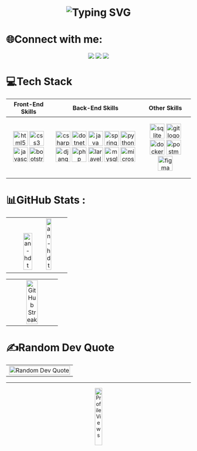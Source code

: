 <h1 align="center" title="Hi, I'm Huynh Duong Thai An">
    <img src="https://readme-typing-svg.herokuapp.com?font=Fira+Code&size=28&pause=1000&color=FFFFFF&center=true&width=600&lines=Hi+%F0%9F%91%8B%2C+I'm+Huynh+Duong+Thai+An"
        alt="Typing SVG" />
</h1>

# 🌐Connect with me:
<p align="center">
    <a href="mailto:thaian111203@gmail.com" alt="Email" title="Email" style="text-decoration: none ">
        <img src="https://img.icons8.com/fluent/48/000000/mail.png" />
    </a>
    <a href="https://www.facebook.com/thai.an.754703" alt="Facebook" title="Facebook"
        style="text-decoration: none ">
        <img src="https://img.icons8.com/fluent/48/000000/facebook-new.png" />
    </a>
    <a href="https://www.linkedin.com/in/anthai1112" alt="LinkedIn" title="LinkedIn"
        style="text-decoration: none ">
        <img src="https://img.icons8.com/fluent/48/000000/linkedin.png" />
    </a>
</p>

# 💻Tech Stack
<div align="center">
    <table style="width:100%;">
        <thead>
            <tr>
                <th title="Front-End Skills">Front-End Skills</th>
                <th title="Back-End Skills">Back-End Skills</th>
                <th title="Other Skills">Other Skills</th>
            </tr>
        </thead>
        <tbody>
            <tr>
                <td>
                    <p align="center">
                        <img src="https://cdn.jsdelivr.net/gh/devicons/devicon/icons/html5/html5-original.svg"
                            height="40" alt="html5 logo" title="HTML5" />
                        <img src="https://cdn.jsdelivr.net/gh/devicons/devicon/icons/css3/css3-original.svg" height="40"
                            alt="css3 logo" title="CSS3" />
                        <img src="https://cdn.jsdelivr.net/gh/devicons/devicon/icons/javascript/javascript-original.svg"
                            height="40" alt="javascript logo" title="JavaScript" />
                        <img src="https://cdn.jsdelivr.net/gh/devicons/devicon/icons/bootstrap/bootstrap-original.svg"
                            height="40" alt="bootstrap logo" title="Bootstrap" />
                    </p>
                </td>
                <td>
                    <p align="center">
                        <img src="https://cdn.jsdelivr.net/gh/devicons/devicon/icons/csharp/csharp-original.svg"
                            height="40" alt="csharp logo" title="C#" />
                        <img src="https://cdn.jsdelivr.net/gh/devicons/devicon/icons/dotnetcore/dotnetcore-original.svg"
                            height="40" alt="dotnetcore logo" title=".NET Core" />
                        <img src="https://cdn.jsdelivr.net/gh/devicons/devicon/icons/java/java-original.svg" height="40"
                            alt="java logo" title="Java" />
                        <img src="https://cdn.jsdelivr.net/gh/devicons/devicon/icons/spring/spring-original.svg"
                            height="40" alt="spring logo" title="Spring" />
                        <img src="https://cdn.jsdelivr.net/gh/devicons/devicon/icons/python/python-original.svg"
                            height="40" alt="python logo" title="Python" />
                        <img src="https://cdn.jsdelivr.net/gh/devicons/devicon/icons/django/django-plain.svg"
                            height="40" alt="django logo" title="Django" />
                        <img src="https://cdn.jsdelivr.net/gh/devicons/devicon/icons/php/php-original.svg" height="40"
                            alt="php logo" title="PHP" />
                        <img src="https://cdn.jsdelivr.net/gh/devicons/devicon/icons/laravel/laravel-original.svg"
                            height="40" alt="laravel logo" title="Laravel" />
                        <img src="https://cdn.jsdelivr.net/gh/devicons/devicon/icons/mysql/mysql-original.svg"
                            height="40" alt="mysql logo" title="MySQL" />
                        <img src="https://cdn.jsdelivr.net/gh/devicons/devicon/icons/microsoftsqlserver/microsoftsqlserver-plain.svg"
                            height="40" alt="microsoftsqlserver logo" title="Microsoft SQL Server" />
                    </p>
                </td>
                <td>
                    <p align="center">
                        <img src="https://cdn.jsdelivr.net/gh/devicons/devicon/icons/sqlite/sqlite-original.svg"
                            height="40" alt="sqlite logo" title="SQLite" />
                        <img src="https://cdn.jsdelivr.net/gh/devicons/devicon/icons/git/git-original.svg" height="40"
                            alt="git logo" title="Git" />
                        <img src="https://cdn.jsdelivr.net/gh/devicons/devicon/icons/docker/docker-original.svg"
                            height="40" alt="docker logo" title="Docker" />
                        <img src="https://cdn.simpleicons.org/postman/FF6C37" height="40" alt="postman logo"
                            title="Postman" />
                        <img src="https://cdn.jsdelivr.net/gh/devicons/devicon/icons/figma/figma-original.svg"
                            height="40" alt="figma logo" title="Figma" />
                    </p>
                </td>
            </tr>
        </tbody>
    </table>
</div>

# 📊GitHub Stats :
<div align="center" title="GitHub Stats">
    <table width="100%" align="center">
        <tbody>
            <tr>
                <td align="center">
                    <img src="https://github-readme-stats.vercel.app/api?username=an-hdt&theme=radical&show_icons=true&locale=en&hide_border=true&bg_color=0d1117"
                        alt="an-hdt" width="40%" title="GitHub Profile Stats" />
                    <img src="https://github-readme-stats.vercel.app/api/top-langs?username=an-hdt&theme=radical&show_icons=true&locale=en&layout=compact&hide_border=true&bg_color=0d1117"
                        alt="an-hdt" width="30%" title="Top Languages" />
                </td>
            </tr>
        </tbody>
    </table>
    <table width="100%" align="center">
        <tbody>
            <tr>
                <td align="center">
                    <img src="https://github-readme-streak-stats.herokuapp.com/?user=an-hdt&theme=radical&hide_border=true"
                        width="50%" title="GitHub Streak" />
                </td>
            </tr>
        </tbody>
    </table>
</div>

# ✍️Random Dev Quote
<div align="center" title="Random Dev Quote">
    <table style="width:100%;">
        <tr>
            <td>
                <img src="https://quotes-github-readme.vercel.app/api?type=horizontal&theme=radical"
                    alt="Random Dev Quote" width="100%" />
            </td>
        </tr>
    </table>
</div>

---
<div align="center" title="Profile Views">
    <table style="width:100%;">
        <img src="https://visitcount.itsvg.in/api?id=An-HDT&icon=2&color=4" alt="Profile Views" width="20%" />
</div>
